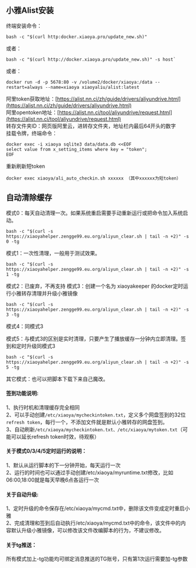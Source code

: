 小雅Alist安装
------

终端安装命令：
```
bash -c "$(curl http:docker.xiaoya.pro/update_new.sh)"
```
或者：
```
bash -c "$(curl http://docker.xiaoya.pro/update_new.sh)" -s host`
```
或者：
```
docker run -d -p 5678:80 -v /volume2/docker/xiaoya:/data --restart=always --name=xiaoya xiaoyaliu/alist:latest
```
阿里token获取地址：[https://alist.nn.ci/zh/guide/drivers/aliyundrive.html](https://alist.nn.ci/zh/guide/drivers/aliyundrive.html)  
阿里opentoken地址：[https://alist.nn.ci/tool/aliyundrive/request.html](https://alist.nn.ci/tool/aliyundrive/request.html)   
转存文件夹ID：网页版阿里云，进转存文件夹，地址栏内最后64开头的数字  
挂载令牌，终端命令：
```
docker exec -i xiaoya sqlite3 data/data.db <<EOF
select value from x_setting_items where key = "token";
EOF
```
重新刷新短token
```
docker exec xiaoya/ali_auto_checkin.sh xxxxxx （其中xxxxxx为短token）
```

自动清除缓存
------

模式0：每天自动清理一次。如果系统重启需要手动重新运行或把命令加入系统启动。
```
bash -c "$(curl -s https://xiaoyahelper.zengge99.eu.org/aliyun_clear.sh | tail -n +2)" -s 0 -tg
```
模式1：一次性清理，一般用于测试效果。
```
bash -c "$(curl -s https://xiaoyahelper.zengge99.eu.org/aliyun_clear.sh | tail -n +2)" -s 1 -tg
```
模式2：已废弃，不再支持
模式3：创建一个名为 xiaoyakeeper 的docker定时运行小雅转存清理并升级小雅镜像
```
bash -c "$(curl -s https://xiaoyahelper.zengge99.eu.org/aliyun_clear.sh | tail -n +2)" -s 3 -tg
```
模式4：同模式3

模式5：与模式3的区别是实时清理，只要产生了播放缓存一分钟内立即清理。签到和定时升级同模式3
```
bash -c "$(curl -s https://xiaoyahelper.zengge99.eu.org/aliyun_clear.sh | tail -n +2)" -s 5 -tg
```
其它模式：也可以把脚本下载下来自己魔改。

#### 签到功能说明:  
1、执行时机和清理缓存完全相同  
2、可以手动创建`/etc/xiaoya/mycheckintoken.txt`，定义多个网盘签到的32位`refresh token`，每行一个，不添加文件就是默认小雅转存的网盘签到。   
3、自动刷新`/etc/xiaoya/mycheckintoken.txt、/etc/xiaoya/mytoken.txt`（可能可以延长refresh token时效，待观察）  
#### 关于模式0/3/4/5定时运行的说明： 
1、默认从运行脚本的下一分钟开始，每天运行一次   
2、运行的时间也可以通过手动创建/etc/xiaoya/myruntime.txt修改，比如06:00,18:00就是每天早晚6点各运行一次  

#### 关于自动升级:   
1、定时升级的命令保存在/etc/xiaoya/mycmd.txt中，删除该文件变成定时重启小雅   
2、完成清理和签到后自动执行/etc/xiaoya/mycmd.txt中的命令，该文件中的内容默认升级小雅镜像，可以修改该文件改编脚本的行为，不建议修改。  
#### 关于tg推送：  
所有模式加上-tg功能均可绑定消息推送的TG账号，只有第1次运行需要加-tg参数
